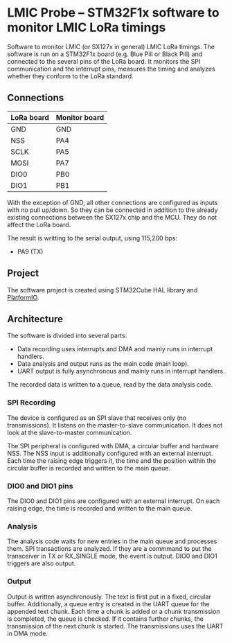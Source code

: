 # LMIC Probe – STM32F1x software to monitor LMIC LoRa timings

Software to monitor LMIC (or SX127x in general) LMIC LoRa timings. The software is run on a STM32F1x board (e.g. Blue Pill or Black Pill) and connected to the several pins of the LoRa board. It monitors the SPI communication and the interrupt pins, measures the timing and analyzes whether they conform to the LoRa standard.


## Connections

| LoRa board | Monitor board |
| ---------- | ------------- |
| GND        | GND           |
| NSS        | PA4           |
| SCLK       | PA5           |
| MOSI       | PA7           |
| DIO0       | PB0           |
| DIO1       | PB1           |

With the exception of GND, all other connections are configured as inputs with no pull up/down. So they can be connected in addition to the already existing connections between the SX127x chip and the MCU. They do not affect the LoRa board.

The result is writting to the serial output, using 115,200 bps:

- PA9 (TX)


## Project

The software project is created using STM32Cube HAL library and [PlatformIO](https://platformio.org/).


## Architecture

The software is divided into several parts:

- Data recording uses interrupts and DMA and mainly runs in interrupt handlers.
- Data analysis and output runs as the main code (main loop).
- UART output is fully asynchronous and mainly runs in interrupt handlers.

The recorded data is written to a queue, read by the data analysis code.


### SPI Recording

The device is configured as an SPI slave that receives only (no transmissions). It listens on the master-to-slave communication. It does not look at the slave-to-master communication.

The SPI peripheral is configured with DMA, a circular buffer and hardware NSS. The NSS input is additionally configured with an external interrupt. Each time the raising edge triggers it, the time and the position within the circular buffer is recorded and written to the main queue.


### DIO0 and DIO1 pins

The DIO0 and DIO1 pins are configured with an external interrupt. On each raising edge, the time is recorded and written to the main queue.


### Analysis

The analysis code waits for new entries in the main queue and processes them. SPI transactions are analyzed. If they are a commmand to put the transceiver in TX or RX_SINGLE mode, the event is output. DIO0 and DIO1 triggers are also output.

### Output

Output is written asynchronously. The text is first put in a fixed, circular buffer. Additionally, a queue entry is created in the UART queue for the appended text chunk. Each time a chunk is added or a chunk transmission is completed, the queue is checked. If it contains further chunks, the transmission of the next chunk is started. The transmissions uses the UART in DMA mode.
